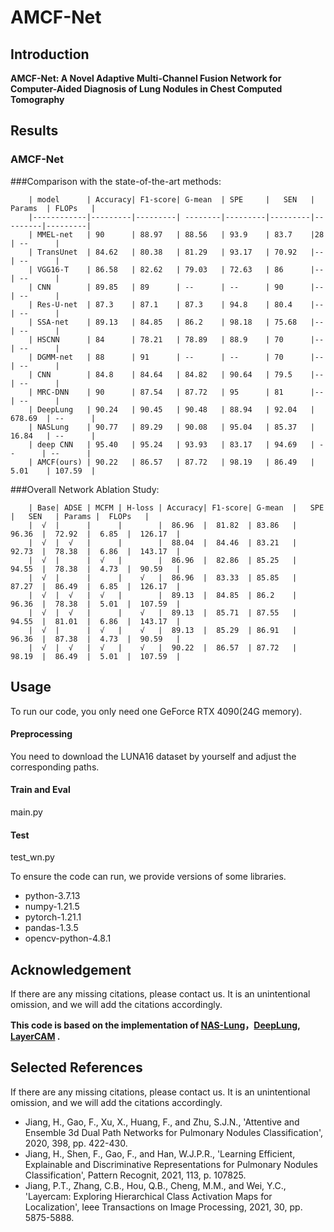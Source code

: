 # AMCF-Net
## Introduction
**AMCF-Net: A Novel Adaptive Multi-Channel Fusion Network for Computer-Aided Diagnosis of Lung Nodules in Chest Computed Tomography** 


## Results

### AMCF-Net
###Comparison with the state-of-the-art methods:

        | model      | Accuracy| F1-score| G-mean  | SPE     |   SEN   | Params  | FLOPs   |  
        |------------|---------|---------| --------|---------|---------|---------|---------|
        | MMEL-net   | 90      | 88.97   | 88.56   | 93.9    | 83.7    |28       | --      | 
        | TransUnet  | 84.62   | 80.38   | 81.29   | 93.17   | 70.92   |--       | --      | 
        | VGG16-T    | 86.58   | 82.62   | 79.03   | 72.63   | 86      |--       | --      | 
        | CNN        | 89.85   | 89      | --      | --      | 90      |--       | --      | 
        | Res-U-net  | 87.3    | 87.1    | 87.3    | 94.8    | 80.4    |--       | --      |  
        | SSA-net    | 89.13   | 84.85   | 86.2    | 98.18   | 75.68   |--       | --      | 
        | HSCNN      | 84      | 78.21   | 78.89   | 88.9    | 70      |--       | --      | 
        | DGMM-net   | 88      | 91      | --      | --      | 70      |--       | --      | 
        | CNN        | 84.8    | 84.64   | 84.82   | 90.64   | 79.5    |--       | --      | 
        | MRC-DNN    | 90      | 87.54   | 87.72   | 95      | 81      |--       | --      | 
        | DeepLung   | 90.24   | 90.45   | 90.48   | 88.94   | 92.04   | 678.69  | --      |
        | NASLung    | 90.77   | 89.29   | 90.08   | 95.04   | 85.37   | 16.84   | --      |
        | deep CNN   | 95.40   | 95.24   | 93.93   | 83.17   | 94.69   | --      | --      | 
        | AMCF(ours) | 90.22   | 86.57   | 87.72   | 98.19   | 86.49   | 5.01    | 107.59  | 
        
        
 ###Overall Network Ablation Study:  
 
        | Base| ADSE | MCFM | H-loss | Accuracy| F1-score| G-mean  |   SPE   |   SEN   | Params |  FLOPs   |  
        |  √  |      |      |        |  86.96  |  81.82  | 83.86   |  96.36  |  72.92  |  6.85  |  126.17  |
        |  √  |  √   |      |        |  88.04  |  84.46  | 83.21   |  92.73  |  78.38  |  6.86  |  143.17  |
        |  √  |      |  √   |        |  86.96  |  82.86  | 85.25   |  94.55  |  78.38  |  4.73  |  90.59   |
        |  √  |      |      |    √   |  86.96  |  83.33  | 85.85   |  87.27  |  86.49  |  6.85  |  126.17  |
        |  √  |  √   |  √   |        |  89.13  |  84.85  | 86.2    |  96.36  |  78.38  |  5.01  |  107.59  |  
        |  √  |  √   |      |    √   |  89.13  |  85.71  | 87.55   |  94.55  |  81.01  |  6.86  |  143.17  |
        |  √  |      |  √   |    √   |  89.13  |  85.29  | 86.91   |  96.36  |  87.38  |  4.73  |  90.59   |
        |  √  |  √   |  √   |    √   |  90.22  |  86.57  | 87.72   |  98.19  |  86.49  |  5.01  |  107.59  |
       

## Usage
To run our code, you only need one GeForce RTX 4090(24G memory).

#### Preprocessing
You need to download the LUNA16 dataset by yourself and adjust the corresponding paths.

#### Train and Eval
main.py

#### Test
test_wn.py

To ensure the code can run, we provide versions of some libraries.

- python-3.7.13
- numpy-1.21.5
- pytorch-1.21.1
- pandas-1.3.5
- opencv-python-4.8.1

## Acknowledgement 

If there are any missing citations, please contact us. It is an unintentional omission, and we will add the citations accordingly.

 **This code is based on the implementation of  [NAS-Lung](https://github.com/fei-hdu/NAS-Lung)，[DeepLung](https://github.com/uci-cbcl/DeepLung), [LayerCAM](https://github.com/PengtaoJiang/LayerCAM-jittor) .**

## Selected References

If there are any missing citations, please contact us. It is an unintentional omission, and we will add the citations accordingly.

- Jiang, H., Gao, F., Xu, X., Huang, F., and Zhu, S.J.N., 'Attentive and Ensemble 3d Dual Path Networks for Pulmonary Nodules Classification', 2020, 398, pp. 422-430.
- Jiang, H., Shen, F., Gao, F., and Han, W.J.P.R., 'Learning Efficient, Explainable and Discriminative Representations for Pulmonary Nodules Classification', Pattern Recognit, 2021, 113, p. 107825.
- Jiang, P.T., Zhang, C.B., Hou, Q.B., Cheng, M.M., and Wei, Y.C., 'Layercam: Exploring Hierarchical Class Activation Maps for Localization', Ieee Transactions on Image Processing, 2021, 30, pp. 5875-5888.
